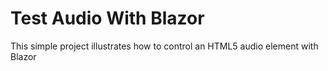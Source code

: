 # Test Audio With Blazor

This simple project illustrates how to control an HTML5 audio element with Blazor

